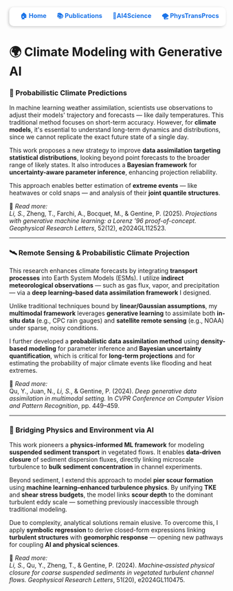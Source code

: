 <div style="
  margin-top: 10px;
  text-align: right;
  font-size: 0.9rem;
  background: white;
  padding: 10px 16px;
  border-radius: 10px;
  box-shadow: -2px 2px 6px rgba(0,0,0,0.2);
">
  <a href="./index" style="margin-right: 20px; text-decoration: none; color: #1a73e8; font-weight: bold;">🏠 Home</a>
  <a href="./publication" style="margin-right: 20px; text-decoration: none; color: #1a73e8; font-weight: bold;">📚 Publications</a>
  <a href="./ai4science" style="margin-right: 20px; text-decoration: none; color: #1a73e8; font-weight: bold;"> 🧠AI4Science</a>
  <a href="./physics" style="text-decoration: none; color: #1a73e8; font-weight: bold;"> 🌪️ PhysTransProcs</a>
</div>

<div style="margin-top: 40px;"></div>


# 🌍 Climate Modeling with Generative AI


### 🔁 Probabilistic Climate Predictions

In machine learning weather assimilation, scientists use observations to adjust their models' trajectory and forecasts — like daily temperatures. This traditional method focuses on short-term accuracy. However, for **climate models**, it's essential to understand long-term dynamics and distributions, since we cannot replicate the exact future state of a single day.

This work proposes a new strategy to improve **data assimilation targeting statistical distributions**, looking beyond point forecasts to the broader range of likely states. It also introduces a **Bayesian framework** for **uncertainty-aware parameter inference**, enhancing projection reliability.

This approach enables better estimation of **extreme events** — like heatwaves or cold snaps — and analysis of their **joint quantile structures**.

📄 *Read more:*  
*Li, S.*, Zheng, T., Farchi, A., Bocquet, M., & Gentine, P. (2025). *Projections with generative machine learning: a Lorenz ’96 proof-of-concept.* *Geophysical Research Letters*, 52(12), e2024GL112523.

---

### 🛰️ Remote Sensing & Probabilistic Climate Projection

This research enhances climate forecasts by integrating **transport processes** into Earth System Models (ESMs). I utilize **indirect meteorological observations** — such as gas flux, vapor, and precipitation — via a **deep learning–based data assimilation framework** I designed.

Unlike traditional techniques bound by **linear/Gaussian assumptions**, my **multimodal framework** leverages **generative learning** to assimilate both **in-situ data** (e.g., CPC rain gauges) and **satellite remote sensing** (e.g., NOAA) under sparse, noisy conditions.

I further developed a **probabilistic data assimilation method** using **density-based modeling** for parameter inference and **Bayesian uncertainty quantification**, which is critical for **long-term projections** and for estimating the probability of major climate events like flooding and heat extremes.

📄 *Read more:*  
Qu, Y., Juan, N., *Li, S.*, & Gentine, P. (2024). *Deep generative data assimilation in multimodal setting.* In *CVPR Conference on Computer Vision and Pattern Recognition*, pp. 449–459.

---

### 🌊 Bridging Physics and Environment via AI

This work pioneers a **physics-informed ML framework** for modeling **suspended sediment transport** in vegetated flows. It enables **data-driven closure** of sediment dispersion fluxes, directly linking microscale turbulence to **bulk sediment concentration** in channel experiments.

Beyond sediment, I extend this approach to model **pier scour formation** using **machine learning–enhanced turbulence physics**. By unifying **TKE** and **shear stress budgets**, the model links **scour depth** to the dominant turbulent eddy scale — something previously inaccessible through traditional modeling.

Due to complexity, analytical solutions remain elusive. To overcome this, I apply **symbolic regression** to derive closed-form expressions linking **turbulent structures** with **geomorphic response** — opening new pathways for coupling **AI and physical sciences**.

📄 *Read more:*  
*Li, S.*, Qu, Y., Zheng, T., & Gentine, P. (2024). *Machine‐assisted physical closure for coarse suspended sediments in vegetated turbulent channel flows.* *Geophysical Research Letters*, 51(20), e2024GL110475.
